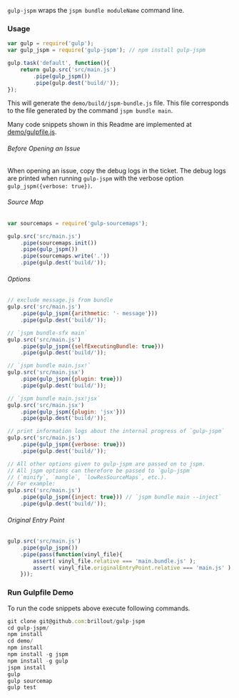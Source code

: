 `gulp-jspm` wraps the `jspm bundle moduleName` command line.

### Usage

```js
var gulp = require('gulp');
var gulp_jspm = require('gulp-jspm'); // npm install gulp-jspm

gulp.task('default', function(){
    return gulp.src('src/main.js')
        .pipe(gulp_jspm())
        .pipe(gulp.dest('build/'));
});
```

This will generate the `demo/build/jspm-bundle.js` file.
This file corresponds to the file generated by the command `jspm bundle main`.

Many code snippets shown in this Readme are implemented at [demo/gulpfile.js](demo/gulpfile.js).



###### Before Opening an Issue

When opening an issue, copy the debug logs in the ticket.
The debug logs are printed when running `gulp-jspm` with the verbose option `gulp_jspm({verbose: true})`.



###### Source Map

```js
var sourcemaps = require('gulp-sourcemaps');

gulp.src('src/main.js')
    .pipe(sourcemaps.init())
    .pipe(gulp_jspm())
    .pipe(sourcemaps.write('.'))
    .pipe(gulp.dest('build/'));
```


###### Options

```js
// exclude message.js from bundle
gulp.src('src/main.js')
    .pipe(gulp_jspm({arithmetic: '- message'}))
    .pipe(gulp.dest('build/'));

// `jspm bundle-sfx main`
gulp.src('src/main.js')
    .pipe(gulp_jspm({selfExecutingBundle: true}))
    .pipe(gulp.dest('build/'));

// `jspm bundle main.jsx!`
gulp.src('src/main.jsx')
    .pipe(gulp_jspm({plugin: true}))
    .pipe(gulp.dest('build/'));

// `jspm bundle main.jsx!jsx`
gulp.src('src/main.jsx')
    .pipe(gulp_jspm({plugin: 'jsx'}))
    .pipe(gulp.dest('build/'));

// print information logs about the internal progress of `gulp-jspm`
gulp.src('src/main.js')
    .pipe(gulp_jspm({verbose: true}))
    .pipe(gulp.dest('build/'));

// All other options given to gulp-jspm are passed on to jspm.
// All jspm options can therefore be passed to `gulp-jspm`
// (`minify`, `mangle`, `lowResSourceMaps`, etc.).
// For example:
gulp.src('src/main.js')
    .pipe(gulp_jspm({inject: true})) // `jspm bundle main --inject`
    .pipe(gulp.dest('build/'));
```


###### Original Entry Point

```js
gulp.src('src/main.js')
    .pipe(gulp_jspm())
    .pipe(pass(function(vinyl_file){
        assert( vinyl_file.relative === 'main.bundle.js' );
        assert( vinyl_file.originalEntryPoint.relative === 'main.js' );
    }));
```


### Run Gulpfile Demo

To run the code snippets above execute following commands.

```js
git clone git@github.com:brillout/gulp-jspm
cd gulp-jspm/
npm install
cd demo/
npm install
npm install -g jspm
npm install -g gulp
jspm install
gulp
gulp sourcemap
gulp test
```

